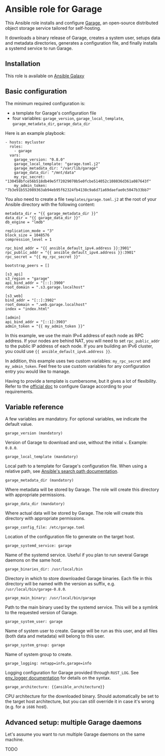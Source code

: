 # Ansible role for Garage

This Ansible role installs and configure [Garage](https://garagehq.deuxfleurs.fr/),
an open-source distributed object storage service tailored for self-hosting.

It downloads a binary release of Garage, creates a system user, setups data and
metadata directories, generates a configuration file, and finally installs a systemd
service to run Garage.

## Installation

This role is available on [Ansible Galaxy](https://galaxy.ansible.com/zorun/garage)

## Basic configuration

The minimum required configuration is:

- a template for Garage's configuration file
- four variables: `garage_version`, `garage_local_template`, `garage_metadata_dir`, `garage_data_dir`

Here is an example playbook:

```
- hosts: mycluster
  roles:
    - garage
  vars:
    garage_version: "0.8.0"
    garage_local_template: "garage.toml.j2"
    garage_metadata_dir: "/var/lib/garage"
    garage_data_dir: "/mnt/data"
    my_rpc_secret: "130458bfce56b518db49e5f72029070b5e0fcbe514052c108036d361a087643f"
    my_admin_token: "7b3e91b552089363ab94eb95f62324fb4138c9a6d71a69daefae0c5047b33bb7"
```

You also need to create a file `templates/garage.toml.j2` at the root of your
Ansible directory with the following content:

```
metadata_dir = "{{ garage_metadata_dir }}"
data_dir = "{{ garage_data_dir }}"
db_engine = "lmdb"

replication_mode = "3"
block_size = 1048576
compression_level = 1

rpc_bind_addr = "{{ ansible_default_ipv4.address }}:3901"
rpc_public_addr = "{{ ansible_default_ipv4.address }}:3901"
rpc_secret = "{{ my_rpc_secret }}"

bootstrap_peers = []

[s3_api]
s3_region = "garage"
api_bind_addr = "[::]:3900"
root_domain = ".s3.garage.localhost"

[s3_web]
bind_addr = "[::]:3902"
root_domain = ".web.garage.localhost"
index = "index.html"

[admin]
api_bind_addr = "[::1]:3903"
admin_token = "{{ my_admin_token }}"
```

In this example, we use the main IPv4 address of each node as RPC address.
If your nodes are behind NAT, you will need to set `rpc_public_addr` to the public
IP address of each node.
If you are building an IPv6 cluster, you could use `{{ ansible_default_ipv6.address }}`.

In addition, this example uses two custom variables: `my_rpc_secret` and `my_admin_token`.
Feel free to use custom variables for any configuration entry you would like to manage.

Having to provide a template is cumbersome, but it gives a lot of flexibility.
Refer to the [official doc](https://garagehq.deuxfleurs.fr/documentation/reference-manual/configuration/)
to configure Garage according to your requirements.

## Variable reference

A few variables are mandatory.  For optional variables, we indicate the default value.

    garage_version (mandatory)

Version of Garage to download and use, without the initial `v`.  Example: `0.8.0`.

    garage_local_template (mandatory)

Local path to a template for Garage's configuration file.  When using
a relative path, see [Ansible's search path documentation](https://docs.ansible.com/ansible/latest/playbook_guide/playbook_pathing.html).

    garage_metadata_dir (mandatory)

Where metadata will be stored by Garage.  The role will create this directory
with appropriate permissions.

    garage_data_dir (mandatory)

Where actual data will be stored by Garage.  The role will create this directory
with appropriate permissions.

    garage_config_file: /etc/garage.toml

Location of the configuration file to generate on the target host.

    garage_systemd_service: garage

Name of the systemd service.  Useful if you plan to run several Garage
daemons on the same host.

    garage_binaries_dir: /usr/local/bin

Directory in which to store downloaded Garage binaries.  Each file in this
directory will be named with the version as suffix, e.g. `/usr/local/bin/garage-0.8.0`.

    garage_main_binary: /usr/local/bin/garage

Path to the main binary used by the systemd service.  This will be a symlink
to the requested version of Garage.

    garage_system_user: garage

Name of system user to create.  Garage will be run as this user, and
all files (both data and metadata) will belong to this user.

    garage_system_group: garage

Name of system group to create.

    garage_logging: netapp=info,garage=info

Logging configuration for Garage provided through `RUST_LOG`.
See [env_logger documentation](https://docs.rs/env_logger/latest/env_logger/#enabling-logging)
for details on the syntax.

    garage_architecture: {{ansible_architecture}}

CPU architecture for the downloaded binary.  Should automatically be set to the
target host architecture, but you can still override it in case it's wrong
(e.g. for a `i686` host).


## Advanced setup: multiple Garage daemons

Let's assume you want to run multiple Garage daemons on the same machine.

TODO
